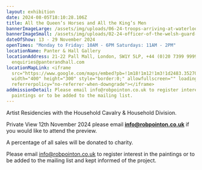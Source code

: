 ```yaml
---
layout: exhibition
date: 2024-08-05T18:10:28.106Z
title: All the Queen’s Horses and All the King’s Men
bannerImageLarge: /assets/img/uploads/06-24-troops-arriving-at-waterloo-for-overnight-coronation-rehearsal-80x160.jpg
bannerImageSmall: /assets/img/uploads/02-24-officer-of-the-welsh-guard-40x30.jpg
dateOfShow: 13 - 29 November 2024
openTimes: "Monday to Friday: 10AM - 6PM Saturdays: 11AM - 2PM"
locationName: Panter & Hall Gallery
locationAddress: 21-22 Pall Mall, London, SW1Y 5LP, +44 (0)20 7399 9999,
  enquiries@panterandhall.com
locationMapLink: <iframe
  src="https://www.google.com/maps/embed?pb=!1m18!1m12!1m3!1d2483.352707535611!2d-0.1366640228203864!3d51.50674487181321!2m3!1f0!2f0!3f0!3m2!1i1024!2i768!4f13.1!3m3!1m2!1s0x48760528d2f4b331%3A0x2275144ad7c22e46!2sPanter%20%26%20Hall!5e0!3m2!1sen!2suk!4v1723022754335!5m2!1sen!2suk"
  width="400" height="300" style="border:0;" allowfullscreen="" loading="lazy"
  referrerpolicy="no-referrer-when-downgrade"></iframe>
addmissionDetail: Please email info@robpointon.co.uk to register interest in the
  paintings or to be added to the mailing list.
---
```

Artist Residencies with the Household Cavalry & Household Division.

Private View 12th November 2024 please email **info@robpointon.co.uk** if you would like to attend the preview.

A percentage of all sales will be donated to charity.

Please email info@robpointon.co.uk to register interest in the paintings or t﻿o be added to the mailing list and kept informed of the project.